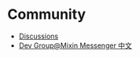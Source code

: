 # Community

- [Discussions](https://github.com/orgs/pandodao/discussions)
- [Dev Group@Mixin Messenger 中文](https://mixin.one/codes/0fb5c04e-e795-4c89-941e-9d8623f3de3e)
